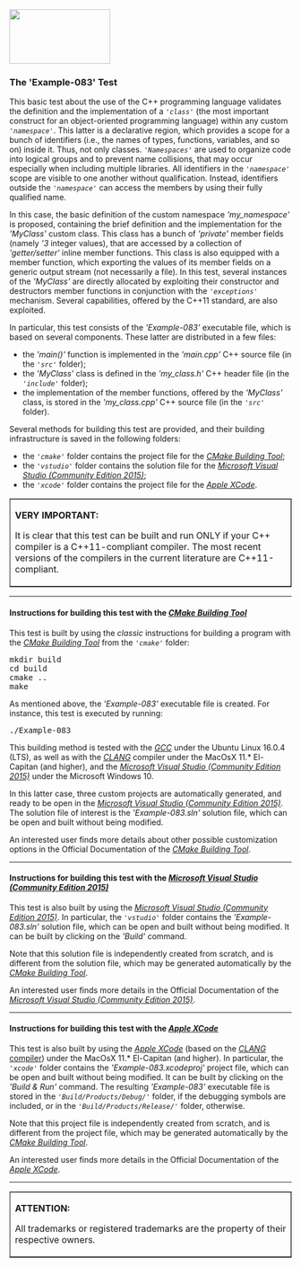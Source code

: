 <IMG src="http://davidcanino.github.io/img/logo-sun.jpg" border="0" width="180" height="97">

<H3>The 'Example-083' Test</H3>

This basic test about the use of the C++ programming language validates the definition and the implementation of a <code><i>'class'</i></code> (the most important construct for an object-oriented programming language) within any custom <code><i>'namespace'</i></code>. This latter is a declarative region, which provides a scope for a bunch of identifiers (i.e., the names of types, functions, variables, and so on) inside it. Thus, not only classes. <code><i>'Namespaces'</i></code> are used to organize code into logical groups and to prevent name collisions, that may occur especially when including multiple libraries. All identifiers in the <code><i>'namespace'</i></code> scope are visible to one another without qualification. Instead, identifiers outside the <code><i>'namespace'</i></code> can access the members by using their fully qualified name.<p>In this case, the basic definition of the custom namespace <i>'my_namespace'</i> is proposed, containing the brief definition and the implementation for the <i>'MyClass'</i> custom class. This class has a bunch of <i>'private'</i> member fields (namely <i>'3</i> integer values), that are accessed by a collection of <i>'getter/setter'</i> inline member functions. This class is also equipped with a member function, which exporting the values of its member fields on a generic output stream (not necessarily a file). In this test, several instances of the <i>'MyClass'</i> are directly allocated by exploiting their constructor and destructors member functions in conjunction with the <code><i>'exceptions'</i></code> mechanism. Several capabilities, offered by the C++11 standard, are also exploited.<p>In particular, this test consists of the <i>'Example-083'</i> executable file, which is based on several components. These latter are distributed in a few files:<ul>
<li>the <i>'main()'</i> function is implemented in the <i>'main.cpp'</i> C++ source file (in the <i><code>'src'</code></i> folder);</li>
<li>the <i>'MyClass'</i> class is defined in the <i>'my_class.h'</i> C++ header file (in the <i><code>'include'</code></i> folder);</li>
<li>the implementation of the member functions, offered by the <i>'MyClass'</i> class, is stored in the <i>'my_class.cpp'</i> C++ source file (in the <i><code>'src'</code></i> folder).</li></ul><p>Several methods for building this test are provided, and their building infrastructure is saved in the following folders:<p><ul>
<li>the <i><code>'cmake'</code></i> folder contains the project file for the <i><A href="http://cmake.org">CMake Building Tool</A></i>;</li>
<li>the <i><code>'vstudio'</code></i> folder contains the solution file for the <i><A href="http://www.visualstudio.com/">Microsoft Visual Studio (Community Edition 2015)</A></i>;</li>
<li>the <i><code>'xcode'</code></i> folder contains the project file for the <i><A href="http://developer.apple.com/xcode/">Apple XCode</A></i>.</li></ul><p><table border=1 width=100%><tr><td><p><b>VERY IMPORTANT:</b><p>It is clear that this test can be built and run ONLY if your C++ compiler is a C++11-compliant compiler. The most recent versions of the compilers in the current literature are C++11-compliant.<p></td></tr></table><p><hr><p>

<h4>Instructions for building this test with the <i><A href="http://cmake.org">CMake Building Tool</A></i></h4>

This test is built by using the <i>classic</i> instructions for building a program with the <i><A href="http://cmake.org">CMake Building Tool</A></i> from the <i><code>'cmake'</code></i> folder:
<pre>mkdir build
cd build
cmake ..
make
</pre><p>As mentioned above, the <i>'Example-083'</i> executable file is created. For instance, this test is executed by running:<pre>./Example-083</pre><p>This building method is tested with the <A href="http://gcc.gnu.org/"><i>GCC</i></A> under the Ubuntu Linux 16.0.4 (LTS), as well as with the <A href="http://clang.llvm.org/"><i>CLANG</i></A> compiler under the MacOsX 11.* El-Capitan (and higher), and the <A href="http://www.visualstudio.com/"><i>Microsoft Visual Studio (Community Edition 2015)</i></A> under the Microsoft Windows 10.

In this latter case, three custom projects are automatically generated, and ready to be open in the <A href="http://www.visualstudio.com/"><i>Microsoft Visual Studio (Community Edition 2015)</i></A>. The solution file of interest is the <i>'Example-083.sln'</i> solution file, which can be open and built without being modified.<p>An interested user finds more details about other possible customization options in the Official Documentation of the <i><A href="http://cmake.org">CMake Building Tool</A></i>.<p><hr><p>

<h4>Instructions for building this test with the <i><A href="http://www.visualstudio.com/">Microsoft Visual Studio (Community Edition 2015)</A></i></h4>

This test is also built by using the <A href="http://www.visualstudio.com/"><i>Microsoft Visual Studio (Community Edition 2015)</i></A>. In particular, the <i><code>'vstudio'</code></i> folder contains the <i>'Example-083.sln'</i> solution file, which can be open and built without being modified. It can be built by clicking on the <i>'Build'</i> command.

Note that this solution file is independently created from scratch, and is different from the solution file, which may be generated automatically by the <i><A href="http://cmake.org">CMake Building Tool</A></i>.<p>An interested user finds more details in the Official Documentation of the <i><A href="http://www.visualstudio.com/">Microsoft Visual Studio (Community Edition 2015)</A></i>.<p><hr><p>

<h4>Instructions for building this test with the <i><A href="http://developer.apple.com/xcode/">Apple XCode</A></i></h4>

This test is also built by using the <A href="http://developer.apple.com/xcode/"><i>Apple XCode</i></A> (based on the <A href="http://clang.llvm.org/"><i>CLANG</i> compiler</A>) under the MacOsX 11.* El-Capitan (and higher). In particular, the <i><code>'xcode'</code></i> folder contains the <i>'Example-083.xcodeproj'</i> project file, which can be open and built without being modified. It can be built by clicking on the <i>'Build & Run'</i> command. The resulting <i>'Example-083'</i> executable file is stored in the <i><code>'Build/Products/Debug/'</code></i> folder, if the debugging symbols are included, or in the <i><code>'Build/Products/Release/'</code></i> folder, otherwise.<p>

Note that this project file is independently created from scratch, and is different from the project file, which may be generated automatically by the <i><A href="http://cmake.org">CMake Building Tool</A></i>.<p>An interested user finds more details in the Official Documentation of the <A href="http://developer.apple.com/xcode/"><i>Apple XCode</i></A>.<p><hr><p><table border=1><tr><td><p><b>ATTENTION:</b><p>All trademarks or registered trademarks are the property of their respective owners.</td></tr></table>
